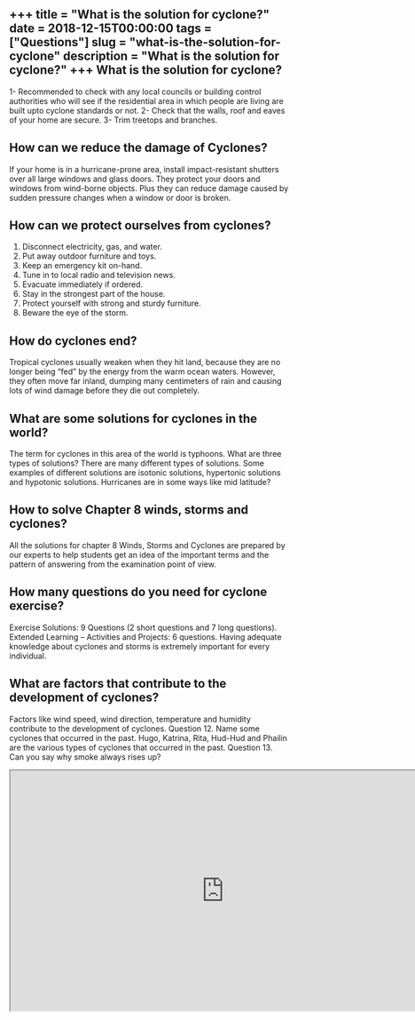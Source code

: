 +++
title = "What is the solution for cyclone?"
date = 2018-12-15T00:00:00
tags = ["Questions"]
slug = "what-is-the-solution-for-cyclone"
description = "What is the solution for cyclone?"
+++
What is the solution for cyclone?
---------------------------------

1- Recommended to check with any local councils or building control authorities who will see if the residential area in which people are living are built upto cyclone standards or not. 2- Check that the walls, roof and eaves of your home are secure. 3- Trim treetops and branches.

How can we reduce the damage of Cyclones?
-----------------------------------------

If your home is in a hurricane-prone area, install impact-resistant shutters over all large windows and glass doors. They protect your doors and windows from wind-borne objects. Plus they can reduce damage caused by sudden pressure changes when a window or door is broken.

How can we protect ourselves from cyclones?
-------------------------------------------

1. Disconnect electricity, gas, and water.
2. Put away outdoor furniture and toys.
3. Keep an emergency kit on-hand.
4. Tune in to local radio and television news.
5. Evacuate immediately if ordered.
6. Stay in the strongest part of the house.
7. Protect yourself with strong and sturdy furniture.
8. Beware the eye of the storm.

How do cyclones end?
--------------------

Tropical cyclones usually weaken when they hit land, because they are no longer being “fed” by the energy from the warm ocean waters. However, they often move far inland, dumping many centimeters of rain and causing lots of wind damage before they die out completely.

What are some solutions for cyclones in the world?
--------------------------------------------------

The term for cyclones in this area of the world is typhoons. What are three types of solutions? There are many different types of solutions. Some examples of different solutions are isotonic solutions, hypertonic solutions and hypotonic solutions. Hurricanes are in some ways like mid latitude?

How to solve Chapter 8 winds, storms and cyclones?
--------------------------------------------------

All the solutions for chapter 8 Winds, Storms and Cyclones are prepared by our experts to help students get an idea of the important terms and the pattern of answering from the examination point of view.

How many questions do you need for cyclone exercise?
----------------------------------------------------

Exercise Solutions: 9 Questions (2 short questions and 7 long questions). Extended Learning – Activities and Projects: 6 questions. Having adequate knowledge about cyclones and storms is extremely important for every individual.

What are factors that contribute to the development of cyclones?
----------------------------------------------------------------

Factors like wind speed, wind direction, temperature and humidity contribute to the development of cyclones. Question 12. Name some cyclones that occurred in the past. Hugo, Katrina, Rita, Hud-Hud and Phailin are the various types of cyclones that occurred in the past. Question 13. Can you say why smoke always rises up?

<iframe allow="accelerometer; autoplay; clipboard-write; encrypted-media; gyroscope; picture-in-picture" allowfullscreen="" class="__youtube_prefs__  epyt-is-override  no-lazyload" data-no-lazy="1" data-origheight="433" data-origwidth="770" data-skipgform_ajax_framebjll="" height="433" id="_ytid_88208" loading="lazy" src="https://www.youtube.com/embed/UKL9NIxLIIE?enablejsapi=1&autoplay=0&cc_load_policy=0&cc_lang_pref=&iv_load_policy=1&loop=0&modestbranding=0&rel=1&fs=1&playsinline=0&autohide=2&theme=dark&color=red&controls=1&" title="YouTube player" width="770"></iframe>